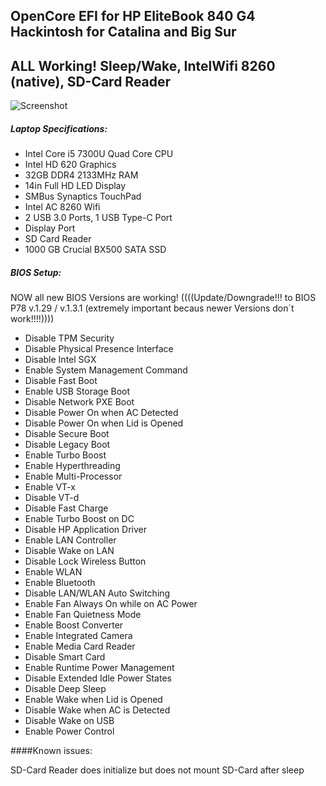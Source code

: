 ## OpenCore EFI for HP EliteBook 840 G4 Hackintosh for Catalina and Big Sur

## ALL Working! Sleep/Wake, IntelWifi 8260 (native), SD-Card Reader
![Screenshot](https://github.com/DominikHackintosh/HP-EliteBook-840-G4-Hackintosh-Big-Sur/blob/master/Screen%20Shot%202020-11-14%20at%2019.41.50.png)


##### Laptop Specifications:
- Intel Core i5 7300U Quad Core CPU
- Intel HD 620 Graphics
- 32GB DDR4 2133MHz RAM
- 14in Full HD LED Display
- SMBus Synaptics TouchPad
- Intel AC 8260 Wifi
- 2 USB 3.0 Ports, 1 USB Type-C Port
- Display Port
- SD Card Reader
- 1000 GB Crucial BX500 SATA SSD

##### BIOS Setup:
NOW all new BIOS Versions are working! ((((Update/Downgrade!!! to BIOS P78 v.1.29 / v.1.3.1 (extremely important becaus newer Versions don´t work!!!!))))

- Disable TPM Security
- Disable Physical Presence Interface
- Disable Intel SGX
- Enable System Management Command
- Disable Fast Boot
- Enable USB Storage Boot
- Disable Network PXE Boot
- Disable Power On when AC Detected
- Disable Power On when Lid is Opened
- Disable Secure Boot
- Disable Legacy Boot
- Enable Turbo Boost
- Enable Hyperthreading
- Enable Multi-Processor
- Enable VT-x
- Disable VT-d
- Disable Fast Charge
- Enable Turbo Boost on DC
- Disable HP Application Driver
- Enable LAN Controller
- Disable Wake on LAN
- Disable Lock Wireless Button
- Enable WLAN
- Enable Bluetooth
- Disable LAN/WLAN Auto Switching
- Enable Fan Always On while on AC Power
- Enable Fan Quietness Mode
- Enable Boost Converter
- Enable Integrated Camera
- Enable Media Card Reader
- Disable Smart Card
- Enable Runtime Power Management
- Disable Extended Idle Power States
- Disable Deep Sleep
- Enable Wake when Lid is Opened
- Disable Wake when AC is Detected
- Disable Wake on USB
- Enable Power Control

####Known issues:

SD-Card Reader does initialize but does not mount SD-Card after sleep
